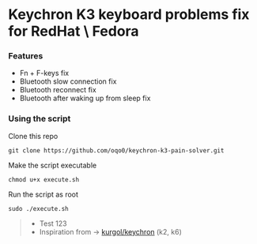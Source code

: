 # Keychron K3 keyboard problems fix for RedHat \ Fedora  
### Features  
- Fn + F-keys fix
- Bluetooth slow connection fix
- Bluetooth reconnect fix
- Bluetooth after waking up from sleep fix

### Using the script
Clone this repo  
```
git clone https://github.com/oqo0/keychron-k3-pain-solver.git
```  
Make the script executable   
```
chmod u+x execute.sh
```  
Run the script as root  
```
sudo ./execute.sh
```  

 > - Test 123
 > - Inspiration from ->  [kurgol/keychron](https://github.com/kurgol/keychron) (k2, k6)
